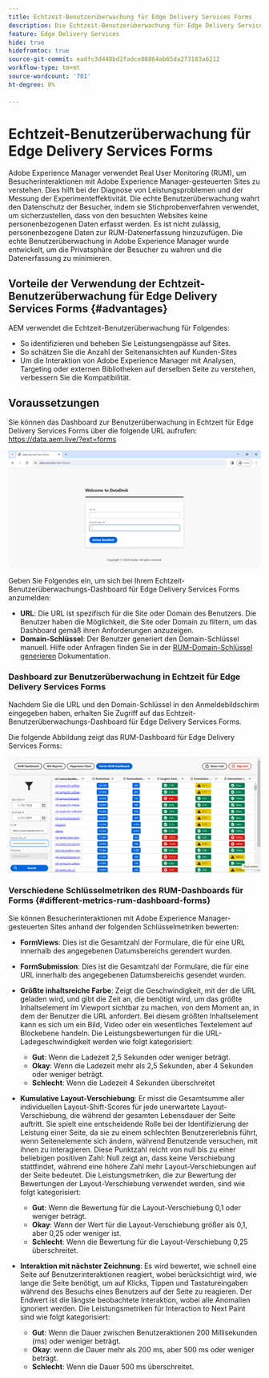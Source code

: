 ```yaml
---
title: Echtzeit-Benutzerüberwachung für Edge Delivery Services Forms
description: Die Echtzeit-Benutzerüberwachung für Edge Delivery Services Forms umfasst die fortlaufende Verfolgung und Analyse von Benutzerinteraktionen mit Formularen.
feature: Edge Delivery Services
hide: true
hidefromtoc: true
source-git-commit: eadfc3d448bd2fadce08864ab65da273103a6212
workflow-type: tm+mt
source-wordcount: '701'
ht-degree: 0%

---
```


# Echtzeit-Benutzerüberwachung für Edge Delivery Services Forms

Adobe Experience Manager verwendet Real User Monitoring (RUM), um Besucherinteraktionen mit Adobe Experience Manager-gesteuerten Sites zu verstehen. Dies hilft bei der Diagnose von Leistungsproblemen und der Messung der Experimenteffektivität. Die echte Benutzerüberwachung wahrt den Datenschutz der Besucher, indem sie Stichprobenverfahren verwendet, um sicherzustellen, dass von den besuchten Websites keine personenbezogenen Daten erfasst werden. Es ist nicht zulässig, personenbezogene Daten zur RUM-Datenerfassung hinzuzufügen. Die echte Benutzerüberwachung in Adobe Experience Manager wurde entwickelt, um die Privatsphäre der Besucher zu wahren und die Datenerfassung zu minimieren.

## Vorteile der Verwendung der Echtzeit-Benutzerüberwachung für Edge Delivery Services Forms {#advantages}

AEM verwendet die Echtzeit-Benutzerüberwachung für Folgendes:

* So identifizieren und beheben Sie Leistungsengpässe auf Sites.
* So schätzen Sie die Anzahl der Seitenansichten auf Kunden-Sites
* Um die Interaktion von Adobe Experience Manager mit Analysen, Targeting oder externen Bibliotheken auf derselben Seite zu verstehen, verbessern Sie die Kompatibilität.

## Voraussetzungen

Sie können das Dashboard zur Benutzerüberwachung in Echtzeit für Edge Delivery Services Forms über die folgende URL aufrufen: https://data.aem.live/?ext=forms

![RUM-Anmeldebildschirm für Edge Delivery Services Forms ](/help/edge/assets/rum-login-screen.png)

Geben Sie Folgendes ein, um sich bei Ihrem Echtzeit-Benutzerüberwachungs-Dashboard für Edge Delivery Services Forms anzumelden:
* **URL**: Die URL ist spezifisch für die Site oder Domain des Benutzers. Die Benutzer haben die Möglichkeit, die Site oder Domain zu filtern, um das Dashboard gemäß ihren Anforderungen anzuzeigen.
* **Domain-Schlüssel**: Der Benutzer generiert den Domain-Schlüssel manuell. Hilfe oder Anfragen finden Sie in der [RUM-Domain-Schlüssel generieren](https://aemcs-workspace.adobe.com/rum/generate-domain-key) Dokumentation.

### Dashboard zur Benutzerüberwachung in Echtzeit für Edge Delivery Services Forms

Nachdem Sie die URL und den Domain-Schlüssel in den Anmeldebildschirm eingegeben haben, erhalten Sie Zugriff auf das Echtzeit-Benutzerüberwachungs-Dashboard für Edge Delivery Services Forms.

Die folgende Abbildung zeigt das RUM-Dashboard für Edge Delivery Services Forms:

![RUM Forms Dashboard](/help/edge/assets/rum-forms-dashboard.png)

### Verschiedene Schlüsselmetriken des RUM-Dashboards für Forms {#different-metrics-rum-dashboard-forms}

Sie können Besucherinteraktionen mit Adobe Experience Manager-gesteuerten Sites anhand der folgenden Schlüsselmetriken bewerten:

* **FormViews**: Dies ist die Gesamtzahl der Formulare, die für eine URL innerhalb des angegebenen Datumsbereichs gerendert wurden.
* **FormSubmission**: Dies ist die Gesamtzahl der Formulare, die für eine URL innerhalb des angegebenen Datumsbereichs gesendet wurden.
* **Größte inhaltsreiche Farbe**: Zeigt die Geschwindigkeit, mit der die URL geladen wird, und gibt die Zeit an, die benötigt wird, um das größte Inhaltselement im Viewport sichtbar zu machen, von dem Moment an, in dem der Benutzer die URL anfordert. Bei diesem größten Inhaltselement kann es sich um ein Bild, Video oder ein wesentliches Textelement auf Blockebene handeln. Die Leistungsbewertungen für die URL-Ladegeschwindigkeit werden wie folgt kategorisiert:
   * **Gut**: Wenn die Ladezeit 2,5 Sekunden oder weniger beträgt.
   * **Okay**: Wenn die Ladezeit mehr als 2,5 Sekunden, aber 4 Sekunden oder weniger beträgt.
   * **Schlecht**: Wenn die Ladezeit 4 Sekunden überschreitet

* **Kumulative Layout-Verschiebung**: Er misst die Gesamtsumme aller individuellen Layout-Shift-Scores für jede unerwartete Layout-Verschiebung, die während der gesamten Lebensdauer der Seite auftritt. Sie spielt eine entscheidende Rolle bei der Identifizierung der Leistung einer Seite, da sie zu einem schlechten Benutzererlebnis führt, wenn Seitenelemente sich ändern, während Benutzende versuchen, mit ihnen zu interagieren. Diese Punktzahl reicht von null bis zu einer beliebigen positiven Zahl: Null zeigt an, dass keine Verschiebung stattfindet, während eine höhere Zahl mehr Layout-Verschiebungen auf der Seite bedeutet. Die Leistungsmetriken, die zur Bewertung der Bewertungen der Layout-Verschiebung verwendet werden, sind wie folgt kategorisiert:

   * **Gut**: Wenn die Bewertung für die Layout-Verschiebung 0,1 oder weniger beträgt.
   * **Okay**: Wenn der Wert für die Layout-Verschiebung größer als 0,1, aber 0,25 oder weniger ist.
   * **Schlecht**: Wenn die Bewertung für die Layout-Verschiebung 0,25 überschreitet.

* **Interaktion mit nächster Zeichnung**: Es wird bewertet, wie schnell eine Seite auf Benutzerinteraktionen reagiert, wobei berücksichtigt wird, wie lange die Seite benötigt, um auf Klicks, Tippen und Tastatureingaben während des Besuchs eines Benutzers auf der Seite zu reagieren. Der Endwert ist die längste beobachtete Interaktion, wobei alle Anomalien ignoriert werden. Die Leistungsmetriken für Interaction to Next Paint sind wie folgt kategorisiert:
   * **Gut**: Wenn die Dauer zwischen Benutzeraktionen 200 Millisekunden (ms) oder weniger beträgt.
   * **Okay**: wenn die Dauer mehr als 200 ms, aber 500 ms oder weniger beträgt.
   * **Schlecht**: Wenn die Dauer 500 ms überschreitet.

